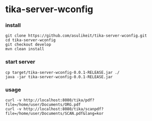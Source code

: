 # tika-server-wconfig

### install
    git clone https://github.com/asulikeit/tika-server-wconfig.git
    cd tika-server-wconfig
    git checkout develop
    mvn clean install

### start server
    cp target/tika-server-wconfig-0.0.1-RELEASE.jar ./
    java -jar tika-server-wconfig-0.0.1-RELEASE.jar
    
### usage
    curl -v http://localhost:8080/tika/pdf?file=/home/user/Documents/ORG.pdf
    curl -v http://localhost:8080/tika/scanpdf?file=/home/user/Documents/SCAN.pdf&lang=kor
 
